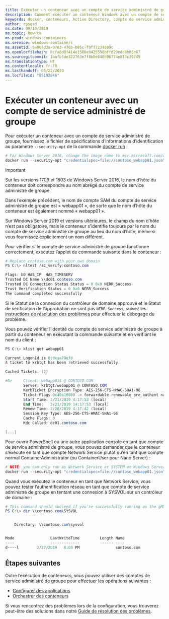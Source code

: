 ```yaml
---
title: Exécuter un conteneur avec un compte de service administré de groupe
description: Comment exécuter un conteneur Windows avec un compte de service administré de groupe.
keywords: docker, conteneurs, Active Directory, compte de service administré de groupe, comptes de service administré de groupe
author: rpsqrd
ms.date: 09/10/2019
ms.topic: how-to
ms.prod: windows-containers
ms.service: windows-containers
ms.assetid: 9e06ad3a-0783-476b-b85c-faff7234809c
ms.openlocfilehash: 0cfa8d0f414e1566eb425598bffd29edd8b05b87
ms.sourcegitcommit: 1bafb5de322763e7f8b0e840b96774e813c39749
ms.translationtype: HT
ms.contentlocale: fr-FR
ms.lasthandoff: 06/22/2020
ms.locfileid: "85192846"
---
```

# <a name="run-a-container-with-a-gmsa"></a>Exécuter un conteneur avec un compte de service administré de groupe

Pour exécuter un conteneur avec un compte de service administré de groupe, fournissez le fichier de spécifications d’informations d’identification au paramètre `--security-opt` de la commande [docker run](https://docs.docker.com/engine/reference/run) :

```powershell
# For Windows Server 2016, change the image name to mcr.microsoft.com/windows/servercore:ltsc2016
docker run --security-opt "credentialspec=file://contoso_webapp01.json" --hostname webapp01 -it mcr.microsoft.com/windows/servercore:ltsc2019 powershell
```

>[!IMPORTANT]
>Sur les versions 1709 et 1803 de Windows Server 2016, le nom d’hôte du conteneur doit correspondre au nom abrégé du compte de service administré de groupe.

Dans l’exemple précédent, le nom de compte SAM du compte de service administré de groupe est « webapp01 », de sorte que le nom d’hôte du conteneur est également nommé « webapp01 ».

Sur Windows Server 2019 et versions ultérieures, le champ du nom d’hôte n’est pas obligatoire, mais le conteneur s’identifie toujours par le nom du compte de service administré de groupe au lieu du nom d’hôte, même si vous fournissez explicitement un nom différent.

Pour vérifier si le compte de service administré de groupe fonctionne correctement, exécutez l’applet de commande suivante dans le conteneur :

```powershell
# Replace contoso.com with your own domain
PS C:\> nltest /sc_verify:contoso.com

Flags: b0 HAS_IP  HAS_TIMESERV
Trusted DC Name \\dc01.contoso.com
Trusted DC Connection Status Status = 0 0x0 NERR_Success
Trust Verification Status = 0 0x0 NERR_Success
The command completed successfully
```

Si le Statut de la connexion du contrôleur de domaine approuvé et le Statut de vérification de l’approbation ne sont pas `NERR_Success`, suivez les [instructions de résolution des problèmes](gmsa-troubleshooting.md#check-the-container) pour effectuer le débogage du problème.

Vous pouvez vérifier l’identité du compte de service administré de groupe à partir du conteneur en exécutant la commande suivante et en vérifiant le nom du client :

```powershell
PS C:\> klist get webapp01

Current LogonId is 0:0xaa79ef8
A ticket to krbtgt has been retrieved successfully.

Cached Tickets: (2)

#0>     Client: webapp01$ @ CONTOSO.COM
        Server: krbtgt/webapp01 @ CONTOSO.COM
        KerbTicket Encryption Type: AES-256-CTS-HMAC-SHA1-96
        Ticket Flags 0x40a10000 -> forwardable renewable pre_authent name_canonicalize
        Start Time: 3/21/2019 4:17:53 (local)
        End Time:   3/21/2019 14:17:53 (local)
        Renew Time: 3/28/2019 4:17:42 (local)
        Session Key Type: AES-256-CTS-HMAC-SHA1-96
        Cache Flags: 0
        Kdc Called: dc01.contoso.com

[...]
```

Pour ouvrir PowerShell ou une autre application console en tant que compte de service administré de groupe, vous pouvez demander que le conteneur s’exécute en tant que compte Network Service plutôt qu’en tant que compte normal ContainerAdministrator (ou ContainerUser pour Nano Server) :

```powershell
# NOTE: you can only run as Network Service or SYSTEM on Windows Server 1709 and later
docker run --security-opt "credentialspec=file://contoso_webapp01.json" --hostname webapp01 --user "NT AUTHORITY\NETWORK SERVICE" -it mcr.microsoft.com/windows/servercore:ltsc2019 powershell
```

Quand vous exécutez le conteneur en tant que Network Service, vous pouvez tester l’authentification réseau en tant que compte de service administré de groupe en tentant une connexion à SYSVOL sur un contrôleur de domaine :

```powershell
# This command should succeed if you're successfully running as the gMSA
PS C:\> dir \\contoso.com\SYSVOL


    Directory: \\contoso.com\sysvol


Mode                LastWriteTime         Length Name
----                -------------         ------ ----
d----l        2/27/2019   8:09 PM                contoso.com
```

## <a name="next-steps"></a>Étapes suivantes

Outre l’exécution de conteneurs, vous pouvez utiliser des comptes de service administré de groupe pour effectuer les opérations suivantes :

- [Configurer des applications](gmsa-configure-app.md)
- [Orchestrer des conteneurs](gmsa-orchestrate-containers.md)

Si vous rencontrez des problèmes lors de la configuration, vous trouverez peut-être des solutions dans notre [Guide de résolution des problèmes](gmsa-troubleshooting.md).
